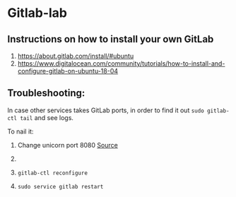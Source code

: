 # Gitlab-lab


## Instructions on how to install your own GitLab

1. https://about.gitlab.com/install/#ubuntu
2. https://www.digitalocean.com/community/tutorials/how-to-install-and-configure-gitlab-on-ubuntu-18-04

## Troubleshooting:

In case other services takes GitLab ports, in order to find it out `sudo gitlab-ctl tail` and see logs.

To nail it: 

1. Change unicorn port 8080 [Source](https://stackoverflow.com/questions/33254100/502-whoops-gitlab-is-taking-too-much-time-to-respond)

2. 

3. `gitlab-ctl reconfigure`

4. `sudo service gitlab restart`
